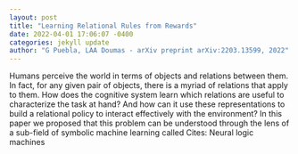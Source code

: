 ```yaml
--- 
layout: post 
title: "Learning Relational Rules from Rewards" 
date: 2022-04-01 17:06:07 -0400 
categories: jekyll update 
author: "G Puebla, LAA Doumas - arXiv preprint arXiv:2203.13599, 2022" 
--- 
```

Humans perceive the world in terms of objects and relations between them. In fact, for any given pair of objects, there is a myriad of relations that apply to them. How does the cognitive system learn which relations are useful to characterize the task at hand? And how can it use these representations to build a relational policy to interact effectively with the environment? In this paper we proposed that this problem can be understood through the lens of a sub-field of symbolic machine learning called Cites: Neural logic machines
